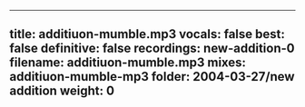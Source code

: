 
---
title: additiuon-mumble.mp3
vocals: false
best: false
definitive: false
recordings: new-addition-0
filename: additiuon-mumble.mp3
mixes: additiuon-mumble-mp3
folder: 2004-03-27/new addition
weight: 0
---
